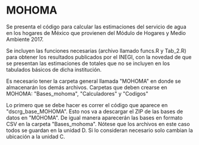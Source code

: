 # MOHOMA
Se presenta el código para calcular las estimaciones del servicio de agua en los hogares de México que provienen del Módulo de Hogares y Medio Ambiente 2017.

Se incluyen las funciones necesarias (archivo llamado funcs.R y Tab_2.R) para obtener los resultados publicados por el INEGI, con la novedad de que se presentan las estimaciones de totales que no se incluyen en los tabulados básicos de dicha institución.

Es necesario tener la carpeta general llamada "MOHOMA" en donde se almacenarán los demás archivos. 
Carpetas que deben crearse en MOHOMA: "Bases_mohoma", "Calculadores" y "Codigos"
                            
Lo primero que se debe hacer es correr el código que aparece en "dscrg_base_MOHOMA". Esto nos va a descargar el ZIP de las bases de datos en "MOHOMA".
De igual manera aparecerán las bases en formato CSV en la carpeta "Bases_mohoma". Nótese que los archivos en este caso todos se guardan en la unidad D.
Si lo consideran necesario solo cambian la ubicación a la unidad C.
